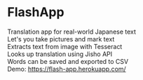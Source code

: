# FlashApp

Translation app for real-world Japanese text<br>
Let's you take pictures and mark text<br>
Extracts text from image with Tesseract<br>
Looks up translation using Jisho API<br>
Words can be saved and exported to CSV<br>
Demo: https://flash-app.herokuapp.com/
